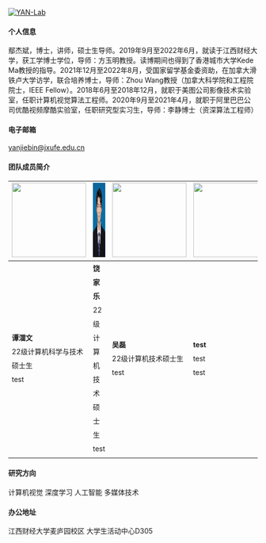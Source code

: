 

[![YAN-Lab](https://img.shields.io/badge/jxufeai-github-blue?logo=github)](https://github.com/jxufeai)

#### 个人信息
鄢杰斌，博士，讲师，硕士生导师。2019年9月至2022年6月，就读于江西财经大学，获工学博士学位，导师：方玉明教授。读博期间也得到了香港城市大学Kede Ma教授的指导。2021年12月至2022年8月，受国家留学基金委资助，在加拿大滑铁卢大学访学，联合培养博士，导师：Zhou Wang教授（加拿大科学院和工程院院士，IEEE Fellow）。2018年6月至2018年12月，就职于美图公司影像技术实验室，任职计算机视觉算法工程师。2020年9月至2021年4月，就职于阿里巴巴公司优酷视频摩酷实验室，任职研究型实习生，导师：李静博士（资深算法工程师）

#### 电子邮箱
yanjiebin@jxufe.edu.cn 

#### 团队成员简介

| <img src="https://raw.githubusercontent.com/JXUFEAI/JXUFEAI.github.io/main/images/TZW.jpg" width="150" height="150"> | <img src="https://raw.githubusercontent.com/JXUFEAI/JXUFEAI.github.io/main/images/RJL.png" width="150" height="150"> | <img src="https://raw.githubusercontent.com/JXUFEAI/JXUFEAI.github.io/main/images/Neel.png" width="150" height="150"> | <img src="https://raw.githubusercontent.com/JXUFEAI/JXUFEAI.github.io/main/images/Hezhen.jpg" width="150" height="150"> |
|----------------------------------------|----------------------------------------|----------------------------------------|----------------------------------------|
| <span style="line-height: 2; font-size: 14px; padding-top: 10px; padding-bottom: 10px;">**谭湽文** <br> 22级计算机科学与技术硕士生 <br> test</span> | <span style="line-height: 2; font-size: 14px; padding-top: 10px; padding-bottom: 10px;">**饶家乐** <br> 22级计算机技术硕士生 <br> test</span> | <span style="line-height: 2; font-size: 14px; padding-top: 10px; padding-bottom: 10px;">**吴磊** <br> 22级计算机技术硕士生 <br> test</span> | <span style="line-height: 2; font-size: 14px; padding-top: 10px; padding-bottom: 10px;">**test** <br> test <br> test</span> |






#### 研究方向
计算机视觉 深度学习 人工智能 多媒体技术

#### 办公地址
江西财经大学麦庐园校区 大学生活动中心D305 
